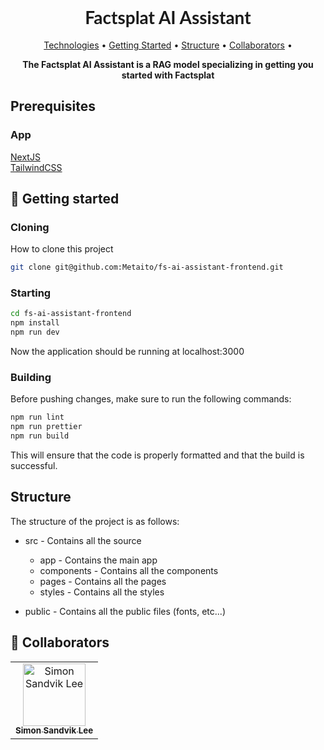<h1 align="center" style="font-weight: bold; font-family: Lato; ">Factsplat AI Assistant</h1>

<p align="center">
 <a href="#pre">Technologies</a> •
 <a href="#started">Getting Started</a> •
 <a href="#structure">Structure</a> •
 <a href="#colab">Collaborators</a> •
</p>

<p align="center">
    <b>The Factsplat AI Assistant is a RAG model specializing in getting you started with Factsplat</b>
</p>

<h2 id="pre">Prerequisites</h2>
<h3>App</h3>

 <a href="https://nextjs.org/">NextJS</a><br/>
 <a href="https://tailwindcss.com/">TailwindCSS</a><br/>

<h2 id="started">🚀 Getting started</h2>

<h3>Cloning</h3>

How to clone this project

```bash
git clone git@github.com:Metaito/fs-ai-assistant-frontend.git
```

<h3>Starting</h3>

```bash
cd fs-ai-assistant-frontend
npm install
npm run dev
```

Now the application should be running at localhost:3000

<h3>Building</h3>

Before pushing changes, make sure to run the following commands:

```bash
npm run lint
npm run prettier
npm run build
```

This will ensure that the code is properly formatted and that the build is successful.

<h2 id="structure">Structure</h2>

The structure of the project is as follows:

- src - Contains all the source
    - app - Contains the main app
    - components - Contains all the components
    - pages - Contains all the pages
    - styles - Contains all the styles

- public - Contains all the public files (fonts, etc...)

<h2 id="colab">🤝 Collaborators</h2>

<table>
  <tr>
    <td align="center">
      <a href="#">
        <img src="https://avatars.githubusercontent.com/u/74411800?v=4" width="100px;" alt="Simon Sandvik Lee"/><br>
        <sub>
          <b>Simon Sandvik Lee</b>
        </sub>
      </a>
    </td>
  </tr>
</table>
